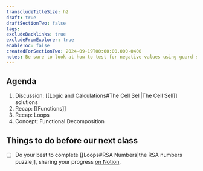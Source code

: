 ```yaml
---
transcludeTitleSize: h2
draft: true
draftSectionTwo: false
tags:
excludeBacklinks: true
excludeFromExplorer: true
enableToc: false
createdForSectionTwo: 2024-09-19T00:00:00.000-0400
notes: Be sure to look at how to test for negative values using guard statements. Discussion should highlight repetitive nature of code. Show functions example. Get students to apply functions. Highlight the use of the debugger. Then introduce RSA Numbers problem and functional decomposition. 
---
```

## Agenda
1. Discussion: [[Logic and Calculations#The Cell Sell|The Cell Sell]] solutions
2. Recap: [[Functions]]
3. Recap: Loops
4. Concept: Functional Decomposition

## Things to do before our next class

- [ ] Do your best to complete [[Loops#RSA Numbers|the RSA numbers puzzle]], sharing your progress [on Notion](https://notion.so).
